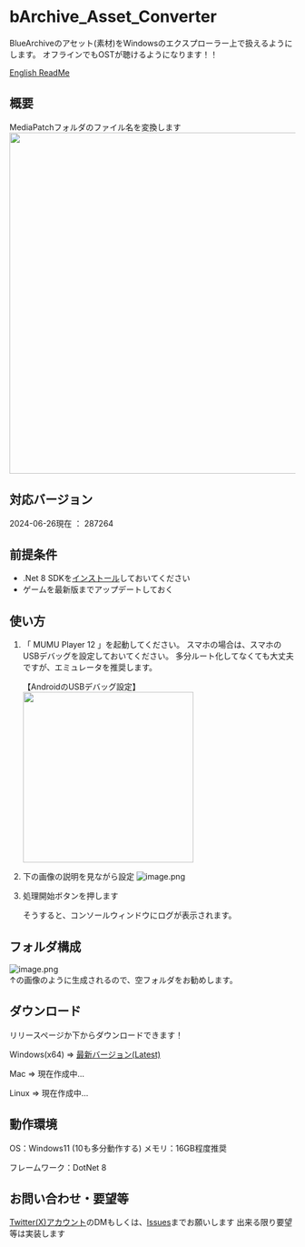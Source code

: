 # bArchive_Asset_Converter
BlueArchiveのアセット(素材)をWindowsのエクスプローラー上で扱えるようにします。
オフラインでもOSTが聴けるようになります！！

[English ReadMe](https://github.com/Locu-Developper/bArchive-Asset-Converter/blob/main/README-EN.md)

## 概要
MediaPatchフォルダのファイル名を変換します  
<img src="https://drive.google.com/uc?export=view&id=1ce4ZSJJX4AZMot0yWzk2pDyVn2PaoAs7" width="600px">



## 対応バージョン
2024-06-26現在 ： 287264

## 前提条件
- .Net 8 SDKを[インストール](https://dotnet.microsoft.com/ja-jp/download/dotnet/thank-you/runtime-desktop-8.0.7-windows-x64-installer?cid=getdotnetcore)しておいてください 
- ゲームを最新版までアップデートしておく

## 使い方
1. 「 MUMU Player 12 」を起動してください。
    スマホの場合は、スマホのUSBデバッグを設定しておいてください。
    多分ルート化してなくても大丈夫ですが、エミュレータを推奨します。

    【AndroidのUSBデバッグ設定】
    <img src="https://drive.google.com/uc?export=view&id=1hDP8627cnzuxUT2AmHZ92J6CUeNIeHjG" width="300px">

2. 下の画像の説明を見ながら設定
    ![image.png](https://drive.google.com/uc?export=view&id=1YyOaxyzWuihYpnub9UJ3fy3JS6VD9PPF)

3. 処理開始ボタンを押します
   
    そうすると、コンソールウィンドウにログが表示されます。

## フォルダ構成
![image.png](https://drive.google.com/uc?export=view&id=1J_czGims0Vk1xzlbjB2LbfG9SLDppSfj)    
↑の画像のように生成されるので、空フォルダをお勧めします。

## ダウンロード
リリースページか下からダウンロードできます！

Windows(x64) ⇒ [最新バージョン(Latest)](https://github.com/Locu-Developper/bArchive-Asset-Converter/releases/tag/1.1.1)

Mac ⇒ 現在作成中...

Linux ⇒ 現在作成中...

## 動作環境
OS：Windows11 (10も多分動作する)
メモリ：16GB程度推奨

フレームワーク：DotNet 8

## お問い合わせ・要望等
[Twitter(X)アカウント](https://twitter.com/Gw26ZlUOjP8699)のDMもしくは、[Issues](https://github.com/Locu-Developper/bArchive_Asset_Converter/issues)までお願いします
出来る限り要望等は実装します
